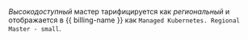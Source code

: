 _Высокодоступный_ мастер тарифицируется как _региональный_ и отображается в {{ billing-name }} как `Managed Kubernetes. Regional Master - small`.